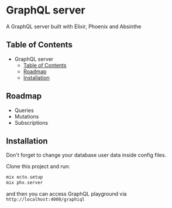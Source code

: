 # GraphQL server

A GraphQL server built with Elixir, Phoenix and Absinthe

## Table of Contents

- GraphQL server
  - [Table of Contents](#table-of-contents)
  - [Roadmap](#roadmap)
  - [Installation](#installation)

## Roadmap

- Queries
- Mutations
- Subscriptions

## Installation

Don't forget to change your database user data inside config files.

Clone this project and run:

```elixir
mix ecto.setup
mix phx.server

```

and then you can access GraphQL playground via `http://localhost:4000/graphiql`
